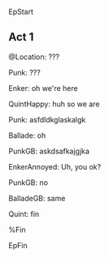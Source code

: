 

EpStart

## Act 1

@Location: ???

Punk: ???

Enker: oh we're here

QuintHappy: huh so we are

Punk: asfdldkglaskalgk

Ballade: oh

PunkGB: askdsafkajgjka

EnkerAnnoyed: Uh, you ok?

PunkGB: no

BalladeGB: same

Quint: fin

%Fin

EpFin

<script src="assets/js/EpFormatter.js"></script>
